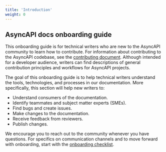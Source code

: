 ```yaml
---
title: 'Introduction'
weight: 0
---
```

## AsyncAPI docs onboarding guide

This onboarding guide is for technical writers who are new to the AsyncAPI community to learn how to contribute. For information about contributing to the AsyncAPI codebase, see the [contributing document](https://github.com/asyncapi/community/blob/master/CONTRIBUTING.md). Although intended for a developer audience, writers can find descriptions of general contribution principles and workflows for AsyncAPI projects.

The goal of this onboarding guide is to help technical writers understand the tools, technologies, and processes in our documentation. More specifically, this section will help new writers to:

* Understand consumers of the documentation.
* Identify teammates and subject matter experts (SMEs).
* Find bugs and create issues.
* Make changes to the documentation.
* Receive feedback from reviewers.
* Publish changes.

We encourage you to reach out to the community whenever you have questions. For specifics on communication channels and to move forward with onboarding, start with the [onboarding checklist](/onboarding-guide/docs-onboarding-checklist.md).


